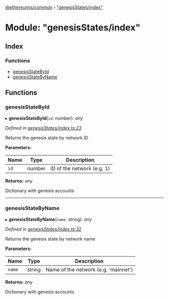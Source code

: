 [@ethereumjs/common](../README.md) › ["genesisStates/index"](_genesisstates_index_.md)

# Module: "genesisStates/index"

## Index

### Functions

* [genesisStateById](_genesisstates_index_.md#genesisstatebyid)
* [genesisStateByName](_genesisstates_index_.md#genesisstatebyname)

## Functions

###  genesisStateById

▸ **genesisStateById**(`id`: number): *any*

*Defined in [genesisStates/index.ts:23](https://github.com/ethereumjs/ethereumjs-vm/blob/master/packages/common/src/genesisStates/index.ts#L23)*

Returns the genesis state by network ID

**Parameters:**

Name | Type | Description |
------ | ------ | ------ |
`id` | number | ID of the network (e.g. 1) |

**Returns:** *any*

Dictionary with genesis accounts

___

###  genesisStateByName

▸ **genesisStateByName**(`name`: string): *any*

*Defined in [genesisStates/index.ts:32](https://github.com/ethereumjs/ethereumjs-vm/blob/master/packages/common/src/genesisStates/index.ts#L32)*

Returns the genesis state by network name

**Parameters:**

Name | Type | Description |
------ | ------ | ------ |
`name` | string | Name of the network (e.g. 'mainnet') |

**Returns:** *any*

Dictionary with genesis accounts
